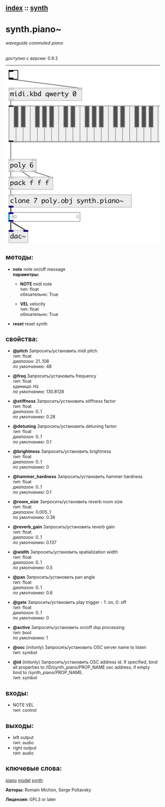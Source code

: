 [index](index.html) :: [synth](category_synth.html)
---

# synth.piano~

###### waveguide commuted piano

*доступно с версии:* 0.9.2

---




[![example](../examples/img/synth.piano~.jpg)](../examples/pd/synth.piano~.pd)





## методы:

* **note**
note on/off message<br>
  __параметры:__
  - **NOTE** midi note<br>
    тип: float <br>
    обязательно: True <br>

  - **VEL** velocity<br>
    тип: float <br>
    обязательно: True <br>

* **reset**
reset synth<br>




## свойства:

* **@pitch** 
Запросить/установить midi pitch<br>
_тип:_ float<br>
_диапазон:_ 21..108<br>
_по умолчанию:_ 48<br>

* **@freq** 
Запросить/установить frequency<br>
_тип:_ float<br>
_единица:_ Hz<br>
_по умолчанию:_ 130.8128<br>

* **@stiffness** 
Запросить/установить stiffness factor<br>
_тип:_ float<br>
_диапазон:_ 0..1<br>
_по умолчанию:_ 0.28<br>

* **@detuning** 
Запросить/установить detuning factor<br>
_тип:_ float<br>
_диапазон:_ 0..1<br>
_по умолчанию:_ 0.1<br>

* **@brightness** 
Запросить/установить brightness<br>
_тип:_ float<br>
_диапазон:_ 0..1<br>
_по умолчанию:_ 0<br>

* **@hammer_hardness** 
Запросить/установить hammer hardness<br>
_тип:_ float<br>
_диапазон:_ 0..1<br>
_по умолчанию:_ 0.1<br>

* **@room_size** 
Запросить/установить reverb room size<br>
_тип:_ float<br>
_диапазон:_ 0.005..1<br>
_по умолчанию:_ 0.36<br>

* **@reverb_gain** 
Запросить/установить reverb gain<br>
_тип:_ float<br>
_диапазон:_ 0..1<br>
_по умолчанию:_ 0.137<br>

* **@width** 
Запросить/установить spatialization width<br>
_тип:_ float<br>
_диапазон:_ 0..1<br>
_по умолчанию:_ 0.5<br>

* **@pan** 
Запросить/установить pan angle<br>
_тип:_ float<br>
_диапазон:_ 0..1<br>
_по умолчанию:_ 0.6<br>

* **@gate** 
Запросить/установить play trigger - 1: on, 0: off<br>
_тип:_ float<br>
_диапазон:_ 0..1<br>
_по умолчанию:_ 0<br>

* **@active** 
Запросить/установить on/off dsp processing<br>
_тип:_ bool<br>
_по умолчанию:_ 1<br>

* **@osc** (initonly)
Запросить/установить OSC server name to listen<br>
_тип:_ symbol<br>

* **@id** (initonly)
Запросить/установить OSC address id. If specified, bind all properties to /ID/synth_piano/PROP_NAME
osc address, if empty bind to /synth_piano/PROP_NAME.<br>
_тип:_ symbol<br>



## входы:

* NOTE VEL<br>
_тип:_ control



## выходы:

* left output<br>
_тип:_ audio
* right output<br>
_тип:_ audio



## ключевые слова:

[piano](keywords/piano.html)
[model](keywords/model.html)
[synth](keywords/synth.html)






**Авторы:** Romain Michon, Serge Poltavsky




**Лицензия:** GPL3 or later





